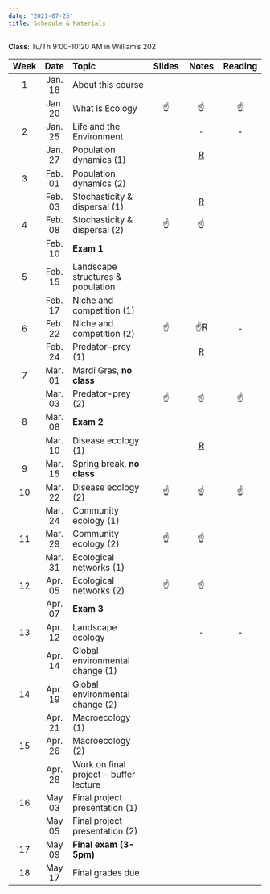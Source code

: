 ```yaml
---
date: "2021-07-25"
title: Schedule & Materials
---
```


**Class**: Tu/Th 9:00-10:20 AM in William’s 202


<style>
table th:first-of-type {
    width: 5%;
}
table th:nth-of-type(2) {
    width: 11%;
}
table th:nth-of-type(3) {
    width: 40%;
}
table th:nth-of-type(4) {
    width: 15%;
}
table th:nth-of-type(5) {
    width: 15%;
}
table th:nth-of-type(6) {
    width: 15%;
}
td, th {
   font-size: 17px;
}
</style>


| Week |  Date   | Topic                                  | Slides | Notes | Reading |
|:----:|:-------:|:---------------------------------------|:------:|:-----:|:-------:|
|  1   | Jan. 18 | About this course                      | <a href="../lectures/01_whatIsEcology/presentation.html" target="_blank"><i class="fas fa-file-powerpoint"></i></a>       |  <a href="../lectures/01_whatIsEcology/notes.html" target="_blank"><i class="fas fa-file-alt"></i></a> <a href="../lectures/01_whatIsEcology/notes.pdf" target="_blank"><i class="fas fa-file-pdf"></i></a>      | <a href="http://www.owlnet.rice.edu/~cainproj/courses/HowToReadSciArticle.pdf" target="_blank" title="How to read a scientific article"><i class="fas fa-book-reader"></i></a> <a href="https://www.esa.org/about/what-does-ecology-have-to-do-with-me/" target="_blank" title="What does ecology have to do with me?"><i class="fas fa-book-reader"></i></a> |
|      | Jan. 20 | What is Ecology                        |  ☝️   |   ☝️  |    ☝️   |
|  2   | Jan. 25 | Life and the Environment               | <a href="../lectures/02_lifeEnviron/presentation.html" target="_blank"><i class="fas fa-file-powerpoint"></i></a>  |   -    |    -    |
|      | Jan. 27 | Population dynamics (1)                |   <a href="../lectures/03_popDynamics/presentation.html" target="_blank"><i class="fas fa-file-powerpoint"></i></a>     |  <a href="../lectures/03_popDynamics/notes.html" target="_blank"><i class="fas fa-file-alt"></i></a> <a href="../lectures/03_popDynamics/notes.pdf" target="_blank"><i class="fas fa-file-pdf"></i></a> <a href="../lectures/03_popDynamics/Rcode.html" target="_blank">R</a>     |  <a href="../lectures/03_popDynamics/gotelliPopDynamics.pdf" target="_blank" title="Population Dynamics Chapter 1-2"><i class="fas fa-book-reader"></i></a>   |
|  3   | Feb. 01 | Population dynamics (2)                |        |       |   <a href="../lectures/03_popDynamics/Gotelli_2008_chapter_3.pdf" target="_blank" title="Population Dynamics Chapter 1-2"><i class="fas fa-book-reader"></i></a>     |
|      | Feb. 03 | Stochasticity & dispersal (1)          |  <a href="../lectures/04_behavior/presentation.html" target="_blank"><i class="fas fa-file-powerpoint"></i></a>   |  <a href="../lectures/04_behavior/notes.html" target="_blank"><i class="fas fa-file-alt"></i></a> <a href="../lectures/04_behavior/notes.pdf" target="_blank"><i class="fas fa-file-pdf"></i></a> <a href="../lectures/04_behavior/Rcode.html" target="_blank">R</a>     |   <a href="../lectures/04_behavior/readings/MayStochasticity.pdf" target="_blank" title="May Stochasticity"><i class="fas fa-book-reader"></i></a>    |
|  4   | Feb. 08 | Stochasticity & dispersal (2)          |   ☝️   |    ☝️  |  <a href="../lectures/04_behavior/readings/dispersalPlants.pdf" target="_blank" title="Causes and consequences of dispersal in plants and animals"><i class="fas fa-book-reader"></i></a>   |
|      | Feb. 10 | __Exam 1__                             |        |       |         |
|  5   | Feb. 15 | Landscape structures & population      |  <a href="../lectures/05_metapopulation/presentation.html" target="_blank"><i class="fas fa-file-powerpoint"></i></a>    |  <a href="../lectures/05_metapopulation/notes.html" target="_blank"><i class="fas fa-file-alt"></i></a> <a href="../lectures/05_metapopulation/notes.pdf" target="_blank"><i class="fas fa-file-pdf"></i></a>   |    <a href="../lectures/05_metapopulation/gotelliMetapops.pdf" target="_blank" title="Gotelli Chapter 4 Metapopulations"><i class="fas fa-book-reader"></i></a>   |
|      | Feb. 17 | Niche and competition (1)              | <a href="../lectures/06_niche/presentation.html" target="_blank"><i class="fas fa-file-powerpoint"></i></a>  |  <a href="../lectures/06_niche/notes.html" target="_blank"><i class="fas fa-file-alt"></i></a> <a href="../lectures/06_niche/notes.pdf" target="_blank"><i class="fas fa-file-pdf"></i></a>  |   <a href="../lectures/06_niche/Pulliam2000.pdf" target="_blank" title="Pulliam 2000 Niche and distribution"><i class="fas fa-book-reader"></i></a>  |
|  6   | Feb. 22 | Niche and competition (2)              |    ☝️    |  ☝️<a href="https://djli.shinyapps.io/lotka-volterra-competition/" target="_blank">R</a>     |   -    |
|      | Feb. 24 | Predator-prey (1)                      |   <a href="../lectures/07_trophicInteractions/presentation.html" target="_blank"><i class="fas fa-file-powerpoint"></i></a>   |   <a href="../lectures/07_trophicInteractions/notes.html" target="_blank"><i class="fas fa-file-alt"></i></a> <a href="../lectures/07_trophicInteractions/notes.pdf" target="_blank"><i class="fas fa-file-pdf"></i></a> <a href="https://djli.shinyapps.io/lotka-volterra_predation/" target="_blank">R</a>    |   <a href="../lectures/07_trophicInteractions/readings/gotelliPredation.pdf" target="_blank" title="Gotelli Chapter 6"><i class="fas fa-book-reader"></i></a>   |
|  7   | Mar. 01 | Mardi Gras, __no class__               |        |       |         |
|      | Mar. 03 | Predator-prey (2)                      |    ☝️   |   ☝️   |   ☝️     |
|  8   | Mar. 08 | __Exam 2__                             |        |       |         |
|      | Mar. 10 | Disease ecology (1)                    |  <a href="../lectures/08_diseaseEcology/presentation.html" target="_blank"><i class="fas fa-file-powerpoint"></i></a>   |  <a href="../lectures/08_diseaseEcology/notes.html" target="_blank"><i class="fas fa-file-alt"></i></a> <a href="../lectures/08_diseaseEcology/notes.pdf" target="_blank"><i class="fas fa-file-pdf"></i></a> <a href="../lectures/08_diseaseEcology/Rcode.Rmd" target="_blank">R</a>  |   <a href="https://www.nature.com/scitable/knowledge/library/disease-ecology-15947677/" target="_blank" title="Disease Ecology"><i class="fas fa-book-reader"></i></a>     |
|  9   | Mar. 15 | Spring break, __no class__             |        |       |         |
|  10  | Mar. 22 | Disease ecology (2)                    |   ☝️    |   ☝️   |      ☝️  |
|      | Mar. 24 | Community ecology (1)                  |  <a href="../lectures/09_communityEcology/presentation.html" target="_blank"><i class="fas fa-file-powerpoint"></i></a>    |  <a href="../lectures/09_communityEcology/notes.html" target="_blank"><i class="fas fa-file-alt"></i></a> <a href="../lectures/09_communityEcology/notes.pdf" target="_blank"><i class="fas fa-file-pdf"></i></a>   |   <a href="../lectures/09_communityEcology/readings/gotelliMeasuringDiversity.pdf" target="_blank" title="Gotelli Chapter 9"><i class="fas fa-book-reader"></i></a>    |
|  11  | Mar. 29 | Community ecology (2)                  |    ☝️    |    ☝️   |   <a href="https://www.nature.com/scitable/knowledge/library/succession-a-closer-look-13256638" target="_blank" title="Succession: a closer look"><i class="fas fa-book-reader"></i></a>    |
|      | Mar. 31 | Ecological networks (1)                |  <a href="../lectures/10_networks/presentation.html" target="_blank"><i class="fas fa-file-powerpoint"></i></a>     |    <a href="../lectures/10_networks/notes.html" target="_blank"><i class="fas fa-file-alt"></i></a> <a href="../lectures/10_networks/notes.pdf" target="_blank"><i class="fas fa-file-pdf"></i></a>    |   <a href="http://networksciencebook.com/chapter/1" target="_blank" title="Network Science, Chapter 1"><i class="fas fa-book-reader"></i></a>       |
|  12  | Apr. 05 | Ecological networks (2)                |  ☝️    |     ☝️  |   <a href="../lectures/10_networks/readings/delmas2019.pdf" target="_blank" title="Delmas 2019"><i class="fas fa-book-reader"></i></a>    |
|      | Apr. 07 | __Exam 3__                             |        |       |         |
|  13  | Apr. 12 | Landscape ecology                      |  <a href="../lectures/11_landscape/presentation.html" target="_blank"><i class="fas fa-file-powerpoint"></i></a>    |  -    |   -    |
|      | Apr. 14 | Global environmental change (1)        |        |       |         |
|  14  | Apr. 19 | Global environmental change (2)        |        |       |         |
|      | Apr. 21 | Macroecology (1)                       |        |       |         |
|  15  | Apr. 26 | Macroecology (2)                       |        |       |         |
|      | Apr. 28 | Work on final project - buffer lecture |        |       |         |
|  16  | May  03 | Final project presentation (1)         |        |       |         |
|      | May  05 | Final project presentation (2)         |        |       |         |
|  17  | May  09 | __Final exam (3-5pm)__                 |        |       |         |
|  18  | May  17 | Final grades due                       |        |       |         |
